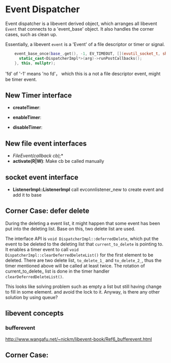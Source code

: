 # Event Dispatcher

Event dispatcher is a libevent derived object, which arranges all libevent `Event` that connects to a 'event_base' object. It also handles the corner cases, such as clean up.

Essentially, a libevent `event` is a 'Event' of a file descriptor or timer or signal.

```C++
    event_base_once(base_.get(), -1, EV_TIMEOUT, [](evutil_socket_t, short, void* arg) -> void {
      static_cast<DispatcherImpl*>(arg)->runPostCallbacks();
    }, this, nullptr);
```
'fd' of '-1' means 'no fd'， which this is a not a file descriptor event, might be timer event.

## New Timer interface

- **createTimer**:

- **enableTimer**:

- **disableTimer**:

## New file event interfaces

- **FileEvent(callback* cb);**
- **activate(R|W)**: Make cb be called manually

## socket event interface

- **ListenerImpl::ListenerImpl**
 call evconnlistener_new to create event and add it to base

## Corner Case: defer delete

During the deleting a event list, it might happen that some event has been put into the deleting list.
Base on this, two delete list are used.

The interface API is `void DispatcherImpl::deferredDelete`, which put the event to be deleted to
the deleting list that `current_to_delete` is pointing to.
It enables a timer event to call `void DispatcherImpl::clearDeferredDeleteList()` for the first
element to be deleted. There are two delete list, `to_delete_1_` and `to_delete_2_`,
thus the timer mentioned above will be called at least twice.
The rotation of current_to_delete_ list is done in the timer handler `clearDeferredDeleteList()`.

This looks like solving problem such as empty a list but still having change to fill in some element. and avoid the lock to it.
Anyway, is there any other solution by using queue?



## libevent concepts
### bufferevent
http://www.wangafu.net/~nickm/libevent-book/Ref6_bufferevent.html


## Corner Case: 